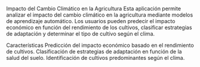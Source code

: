 Impacto del Cambio Climático en la Agricultura
Esta aplicación permite analizar el impacto del cambio climático en la agricultura 
mediante modelos de aprendizaje automático. Los usuarios pueden predecir el impacto 
económico en función del rendimiento de los cultivos, clasificar estrategias de 
adaptación y determinar el tipo de cultivo según el clima.

Características
Predicción del impacto económico basado en el rendimiento de cultivos.
Clasificación de estrategias de adaptación en función de la salud del suelo.
Identificación de cultivos predominantes según el clima.
